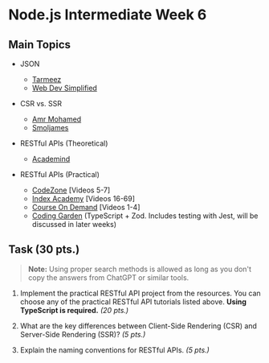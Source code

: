 # Node.js Intermediate Week 6

## Main Topics

- JSON

  - [Tarmeez](https://www.youtube.com/watch?v=4dz4qDMwmCM)
  - [Web Dev Simplified](https://www.youtube.com/watch?v=iiADhChRriM)

- CSR vs. SSR

  - [Amr Mohamed](https://www.youtube.com/watch?v=zAJs2T1xAFE)
  - [Smoljames](https://www.youtube.com/watch?v=ObrSuDYMl1s)

- RESTful APIs (Theoretical)

  - [Academind](https://www.youtube.com/watch?v=0oXYLzuucwE)

- RESTful APIs (Practical)
  - [CodeZone](https://www.youtube.com/playlist?list=PLQtNtS-WfRa8OF9juY3k6WUWayMfDKHK2) [Videos 5-7]
  - [Index Academy](https://www.youtube.com/playlist?list=PLDQ11FgmbqQNFuGQTKbAIGEyOKWUGBs6i) [Videos 16-69]
  - [Course On Demand](https://www.youtube.com/playlist?list=PLzb46hGUzitBp584kLyn6l3i6yC-rXlmN) [Videos 1-4]
  - [Coding Garden](https://www.youtube.com/watch?v=vDLE8hqzA8I) (TypeScript + Zod. Includes testing with Jest, will be discussed in later weeks)

## Task (30 pts.)

> **Note:** Using proper search methods is allowed as long as you don't copy the answers from ChatGPT or similar tools.

1. Implement the practical RESTful API project from the resources. You can choose any of the practical RESTful API tutorials listed above. **Using TypeScript is required.** _(20 pts.)_

2. What are the key differences between Client-Side Rendering (CSR) and Server-Side Rendering (SSR)? _(5 pts.)_

3. Explain the naming conventions for RESTful APIs. _(5 pts.)_
